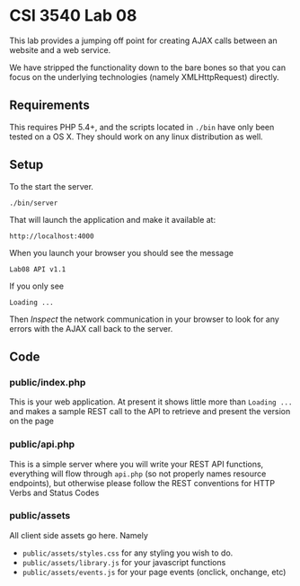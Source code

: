 
# CSI 3540 Lab 08

This lab provides a jumping off point for creating AJAX calls between an website and a web service.

We have stripped the functionality down to the bare bones so that you can focus on the underlying technologies (namely XMLHttpRequest) directly.

## Requirements

This requires PHP 5.4+, and the scripts located in `./bin` have only been tested on a OS X.  They should work on any linux distribution as well.

## Setup

To the start the server.

```
./bin/server
```

That will launch the application and make it available at:

```
http://localhost:4000
```

When you launch your browser you should see the message

```
Lab08 API v1.1
```

If you only see 

```
Loading ...
```

Then *Inspect* the network communication in your browser to look for any errors with the AJAX call back to the server.

## Code

### public/index.php

This is your web application.  At present it shows little more than `Loading ...` and makes a sample REST
call to the API to retrieve and present the version on the page

### public/api.php

This is a simple server where you will write your REST API functions, everything will flow through `api.php` (so not properly names resource endpoints), but otherwise please follow the REST conventions for HTTP Verbs and Status Codes

### public/assets

All client side assets go here.  Namely 

* `public/assets/styles.css` for any styling you wish to do.
* `public/assets/library.js` for your javascript functions
* `public/assets/events.js` for your page events (onclick, onchange, etc)

